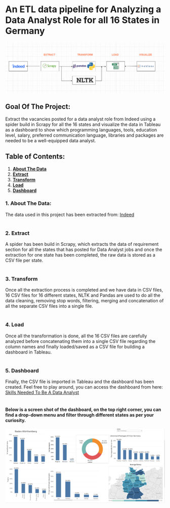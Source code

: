 # An ETL data pipeline for Analyzing a Data Analyst Role for all 16 States in Germany

<img src="./images/workflow.png" alt="DE-workflow" title="Data Pipeline Worflow">


## Goal Of The Project:
Extract the vacancies posted for a data analyst role from Indeed using a spider build in Scrapy for all the 16 states and visualize the data in Tableau as a dashboard to show which programming languages, tools, education level, salary, preferred communication language, libraries and packages are needed to be a well-equipped data analyst.

## Table of Contents:
<ol>
    <li><a href="#about_the_data"> <b>About The Data </a></b></li>
        <li><a href="#extract"><b> Extract </a></b></li>
        <li><a href="#transform"><b> Transform </a> </b>
        </li>
        <li><a href="#load"><b> Load </a> </b></li>
        <li><a href="#visualize"><b> Dashboard </a> </b></li>
    </li>
</ol>

<h3 id ="about_the_data">1. About The Data:</h3>
The data used in this project has been extracted from:
<a href="https://de.indeed.com/">Indeed</a> <br>
<br>
<h3 id="extract">2. Extract</h3>
A spider has been build in Scrapy, which extracts the data of requirement section for all the states that has posted for Data Analyst jobs and once the extraction for one state has been completed, the raw data is stored as a CSV file per state. <br>
<br>

<h3 id="transform">3. Transform</h3>
Once all the extraction process is completed and we have data in CSV files, 16 CSV files for 16 different states, NLTK and Pandas are used to do all the data cleaning, removing stop words, filtering, merging and concatenation of all the separate CSV files into a single file. <br>
<br>

<h3 id="load">4. Load</h3>
Once all the transformation is done, all the 16 CSV files are carefully analyzed before concatenating them into a single CSV file regarding the column names and finally loaded/saved as a CSV file for building a dashboard in Tableau.<br>
<br>

<h3 id="visualize">5. Dashboard</h3>
Finally, the CSV file is imported in Tableau and the dashboard has been created.
Feel free to play around, you can access the dashboard from here: <a href="https://public.tableau.com/app/profile/nishan.karki/viz/Book1_16575695920440/Dataanalystrequirementanalysis"> Skills Needed To Be A Data Analyst</a>
<br>
<br>
<h4>Below is a screen shot of the dashboard, on the top right corner, you can find a drop-down menu and filter through different states as per your curiosity. </h4>
<img src="./images/dashboard.png" alt="Data analyst Dashboard by Nishan karki" title="Data analyst skills Dashboard by Nishan Karki">